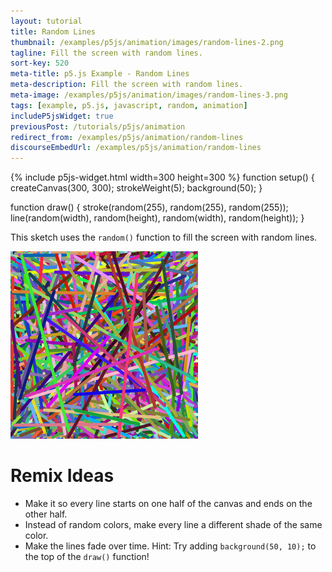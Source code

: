```yaml
---
layout: tutorial
title: Random Lines
thumbnail: /examples/p5js/animation/images/random-lines-2.png
tagline: Fill the screen with random lines.
sort-key: 520
meta-title: p5.js Example - Random Lines
meta-description: Fill the screen with random lines.
meta-image: /examples/p5js/animation/images/random-lines-3.png
tags: [example, p5.js, javascript, random, animation]
includeP5jsWidget: true
previousPost: /tutorials/p5js/animation
redirect_from: /examples/p5js/animation/random-lines
discourseEmbedUrl: /examples/p5js/animation/random-lines
---
```


{% include p5js-widget.html width=300 height=300 %}
function setup() {
  createCanvas(300, 300);
  strokeWeight(5);
  background(50);
}

function draw() {
  stroke(random(255), random(255), random(255));
  line(random(width), random(height), random(width), random(height));
}
</script>

This sketch uses the `random()` function to fill the screen with random lines.

![random lines](/examples/p5js/animation/images/random-lines-1.png)

# Remix Ideas

- Make it so every line starts on one half of the canvas and ends on the other half.
- Instead of random colors, make every line a different shade of the same color.
- Make the lines fade over time. Hint: Try adding `background(50, 10);` to the top of the `draw()` function!

